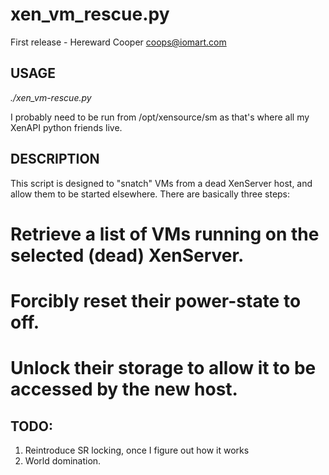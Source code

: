 xen_vm_rescue.py
================

First release - Hereward Cooper <coops@iomart.com>

USAGE
-----
*./xen_vm-rescue.py*

I probably need to be run from /opt/xensource/sm as that's where all
my XenAPI python friends live.

DESCRIPTION
-----------

This script is designed to "snatch" VMs from a dead XenServer host, and
allow them to be started elsewhere. There are basically three steps:
 # Retrieve a list of VMs running on the selected (dead) XenServer.
 # Forcibly reset their power-state to off.
 # Unlock their storage to allow it to be accessed by the new host.

TODO:
-----
1. Reintroduce SR locking, once I figure out how it works
2. World domination.
